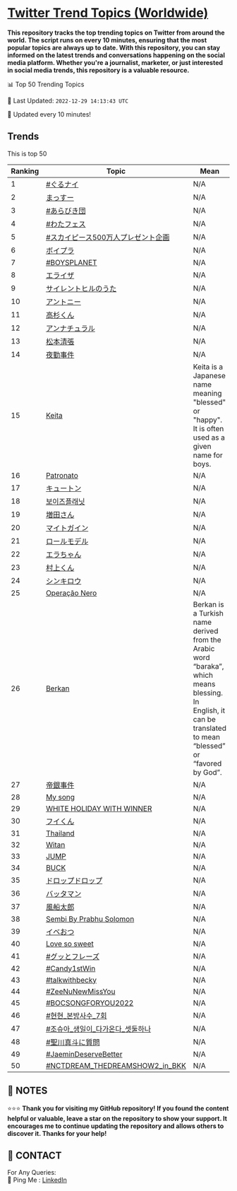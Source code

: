 [Twitter Trend Topics (Worldwide)](https://github.com/ErcinDedeoglu/Twitter-Trend-Topics)
==========

**This repository tracks the top trending topics on Twitter from around the world. 
The script runs on every 10 minutes, ensuring that the most popular topics are always up to date. 
With this repository, you can stay informed on the latest trends and conversations happening on the social media platform. 
Whether you're a journalist, marketer, or just interested in social media trends, this repository is a valuable resource.**


📊 Top 50 Trending Topics

📆 Last Updated: `2022-12-29 14:13:43 UTC`

🔧 Updated every 10 minutes!


## Trends

This is top 50

| Ranking | Topic | Mean |
| ------- | ------------ | ------------ |
| 1 | [#ぐるナイ](http://twitter.com/search?q=%23%e3%81%90%e3%82%8b%e3%83%8a%e3%82%a4) | N/A |
| 2 | [まっすー](http://twitter.com/search?q=%e3%81%be%e3%81%a3%e3%81%99%e3%83%bc) | N/A |
| 3 | [#あらびき団](http://twitter.com/search?q=%23%e3%81%82%e3%82%89%e3%81%b3%e3%81%8d%e5%9b%a3) | N/A |
| 4 | [#わたフェス](http://twitter.com/search?q=%23%e3%82%8f%e3%81%9f%e3%83%95%e3%82%a7%e3%82%b9) | N/A |
| 5 | [#スカイピース500万人プレゼント企画](http://twitter.com/search?q=%23%e3%82%b9%e3%82%ab%e3%82%a4%e3%83%94%e3%83%bc%e3%82%b9500%e4%b8%87%e4%ba%ba%e3%83%97%e3%83%ac%e3%82%bc%e3%83%b3%e3%83%88%e4%bc%81%e7%94%bb) | N/A |
| 6 | [ボイプラ](http://twitter.com/search?q=%e3%83%9c%e3%82%a4%e3%83%97%e3%83%a9) | N/A |
| 7 | [#BOYSPLANET](http://twitter.com/search?q=%23BOYSPLANET) | N/A |
| 8 | [エライザ](http://twitter.com/search?q=%e3%82%a8%e3%83%a9%e3%82%a4%e3%82%b6) | N/A |
| 9 | [サイレントヒルのうた](http://twitter.com/search?q=%e3%82%b5%e3%82%a4%e3%83%ac%e3%83%b3%e3%83%88%e3%83%92%e3%83%ab%e3%81%ae%e3%81%86%e3%81%9f) | N/A |
| 10 | [アントニー](http://twitter.com/search?q=%e3%82%a2%e3%83%b3%e3%83%88%e3%83%8b%e3%83%bc) | N/A |
| 11 | [高杉くん](http://twitter.com/search?q=%e9%ab%98%e6%9d%89%e3%81%8f%e3%82%93) | N/A |
| 12 | [アンナチュラル](http://twitter.com/search?q=%e3%82%a2%e3%83%b3%e3%83%8a%e3%83%81%e3%83%a5%e3%83%a9%e3%83%ab) | N/A |
| 13 | [松本清張](http://twitter.com/search?q=%e6%9d%be%e6%9c%ac%e6%b8%85%e5%bc%b5) | N/A |
| 14 | [夜勤事件](http://twitter.com/search?q=%e5%a4%9c%e5%8b%a4%e4%ba%8b%e4%bb%b6) | N/A |
| 15 | [Keita](http://twitter.com/search?q=Keita) | Keita is a Japanese name meaning "blessed" or "happy". It is often used as a given name for boys. |
| 16 | [Patronato](http://twitter.com/search?q=Patronato) | N/A |
| 17 | [キュートン](http://twitter.com/search?q=%e3%82%ad%e3%83%a5%e3%83%bc%e3%83%88%e3%83%b3) | N/A |
| 18 | [보이즈플래닛](http://twitter.com/search?q=%eb%b3%b4%ec%9d%b4%ec%a6%88%ed%94%8c%eb%9e%98%eb%8b%9b) | N/A |
| 19 | [増田さん](http://twitter.com/search?q=%e5%a2%97%e7%94%b0%e3%81%95%e3%82%93) | N/A |
| 20 | [マイトガイン](http://twitter.com/search?q=%e3%83%9e%e3%82%a4%e3%83%88%e3%82%ac%e3%82%a4%e3%83%b3) | N/A |
| 21 | [ロールモデル](http://twitter.com/search?q=%e3%83%ad%e3%83%bc%e3%83%ab%e3%83%a2%e3%83%87%e3%83%ab) | N/A |
| 22 | [エラちゃん](http://twitter.com/search?q=%e3%82%a8%e3%83%a9%e3%81%a1%e3%82%83%e3%82%93) | N/A |
| 23 | [村上くん](http://twitter.com/search?q=%e6%9d%91%e4%b8%8a%e3%81%8f%e3%82%93) | N/A |
| 24 | [シンキロウ](http://twitter.com/search?q=%e3%82%b7%e3%83%b3%e3%82%ad%e3%83%ad%e3%82%a6) | N/A |
| 25 | [Operação Nero](http://twitter.com/search?q=Opera%c3%a7%c3%a3o+Nero) | N/A |
| 26 | [Berkan](http://twitter.com/search?q=Berkan) | Berkan is a Turkish name derived from the Arabic word “baraka”, which means blessing. In English, it can be translated to mean “blessed” or “favored by God”. |
| 27 | [帝銀事件](http://twitter.com/search?q=%e5%b8%9d%e9%8a%80%e4%ba%8b%e4%bb%b6) | N/A |
| 28 | [My song](http://twitter.com/search?q=My+song) | N/A |
| 29 | [WHITE HOLIDAY WITH WINNER](http://twitter.com/search?q=WHITE+HOLIDAY+WITH+WINNER) | N/A |
| 30 | [フイくん](http://twitter.com/search?q=%e3%83%95%e3%82%a4%e3%81%8f%e3%82%93) | N/A |
| 31 | [Thailand](http://twitter.com/search?q=Thailand) | N/A |
| 32 | [Witan](http://twitter.com/search?q=Witan) | N/A |
| 33 | [JUMP](http://twitter.com/search?q=JUMP) | N/A |
| 34 | [BUCK](http://twitter.com/search?q=BUCK) | N/A |
| 35 | [ドロップドロップ](http://twitter.com/search?q=%e3%83%89%e3%83%ad%e3%83%83%e3%83%97%e3%83%89%e3%83%ad%e3%83%83%e3%83%97) | N/A |
| 36 | [バッタマン](http://twitter.com/search?q=%e3%83%90%e3%83%83%e3%82%bf%e3%83%9e%e3%83%b3) | N/A |
| 37 | [風船太郎](http://twitter.com/search?q=%e9%a2%a8%e8%88%b9%e5%a4%aa%e9%83%8e) | N/A |
| 38 | [Sembi By Prabhu Solomon](http://twitter.com/search?q=Sembi+By+Prabhu+Solomon) | N/A |
| 39 | [イベおつ](http://twitter.com/search?q=%e3%82%a4%e3%83%99%e3%81%8a%e3%81%a4) | N/A |
| 40 | [Love so sweet](http://twitter.com/search?q=Love+so+sweet) | N/A |
| 41 | [#グッとフレーズ](http://twitter.com/search?q=%23%e3%82%b0%e3%83%83%e3%81%a8%e3%83%95%e3%83%ac%e3%83%bc%e3%82%ba) | N/A |
| 42 | [#Candy1stWin](http://twitter.com/search?q=%23Candy1stWin) | N/A |
| 43 | [#talkwithbecky](http://twitter.com/search?q=%23talkwithbecky) | N/A |
| 44 | [#ZeeNuNewMissYou](http://twitter.com/search?q=%23ZeeNuNewMissYou) | N/A |
| 45 | [#BOCSONGFORYOU2022](http://twitter.com/search?q=%23BOCSONGFORYOU2022) | N/A |
| 46 | [#현현_본방사수_7회](http://twitter.com/search?q=%23%ed%98%84%ed%98%84_%eb%b3%b8%eb%b0%a9%ec%82%ac%ec%88%98_7%ed%9a%8c) | N/A |
| 47 | [#조슈아_생일이_다가온다_셋둘하나](http://twitter.com/search?q=%23%ec%a1%b0%ec%8a%88%ec%95%84_%ec%83%9d%ec%9d%bc%ec%9d%b4_%eb%8b%a4%ea%b0%80%ec%98%a8%eb%8b%a4_%ec%85%8b%eb%91%98%ed%95%98%eb%82%98) | N/A |
| 48 | [#聖川真斗に質問](http://twitter.com/search?q=%23%e8%81%96%e5%b7%9d%e7%9c%9f%e6%96%97%e3%81%ab%e8%b3%aa%e5%95%8f) | N/A |
| 49 | [#JaeminDeserveBetter](http://twitter.com/search?q=%23JaeminDeserveBetter) | N/A |
| 50 | [#NCTDREAM_THEDREAMSHOW2_in_BKK](http://twitter.com/search?q=%23NCTDREAM_THEDREAMSHOW2_in_BKK) | N/A |




## 📝 NOTES

⭐⭐⭐ **Thank you for visiting my GitHub repository! If you found the content helpful or valuable, leave a star on the repository to show your support. It encourages me to continue updating the repository and allows others to discover it. Thanks for your help!**

## 📨 CONTACT

 For Any Queries:  
            🏓 Ping Me : [LinkedIn](https://www.linkedin.com/in/ercindedeoglu/)